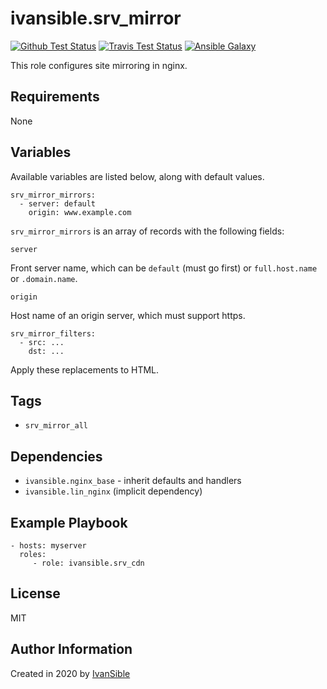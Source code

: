 # ivansible.srv_mirror

[![Github Test Status](https://github.com/ivansible/srv-mirror/workflows/Molecule%20test/badge.svg?branch=master)](https://github.com/ivansible/srv-mirror/actions)
[![Travis Test Status](https://travis-ci.org/ivansible/srv-mirror.svg?branch=master)](https://travis-ci.org/ivansible/srv-mirror)
[![Ansible Galaxy](https://img.shields.io/badge/galaxy-ivansible.srv__mirror-68a.svg?style=flat)](https://galaxy.ansible.com/ivansible/srv_mirror/)

This role configures site mirroring in nginx.


## Requirements

None


## Variables

Available variables are listed below, along with default values.

    srv_mirror_mirrors:
      - server: default
        origin: www.example.com
`srv_mirror_mirrors` is an array of records with the following fields:

    server
Front server name, which can be `default` (must go first)
or `full.host.name` or `.domain.name`.

    origin
Host name of an origin server, which must support https.

    srv_mirror_filters:
      - src: ...
        dst: ...
Apply these replacements to HTML.


## Tags

- `srv_mirror_all`


## Dependencies

- `ivansible.nginx_base` - inherit defaults and handlers
- `ivansible.lin_nginx`  (implicit dependency)


## Example Playbook

    - hosts: myserver
      roles:
         - role: ivansible.srv_cdn


## License

MIT


## Author Information

Created in 2020 by [IvanSible](https://github.com/ivansible)
